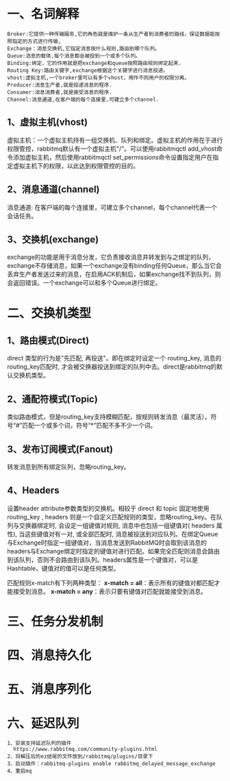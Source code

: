 # 一、名词解释
```
Broker:它提供一种传输服务,它的角色就是维护一条从生产者到消费者的路线，保证数据能按照指定的方式进行传输, 
Exchange：消息交换机,它指定消息按什么规则,路由到哪个队列。 
Queue:消息的载体,每个消息都会被投到一个或多个队列。 
Binding:绑定，它的作用就是把exchange和queue按照路由规则绑定起来. 
Routing Key:路由关键字,exchange根据这个关键字进行消息投递。 
vhost:虚拟主机,一个broker里可以有多个vhost，用作不同用户的权限分离。 
Producer:消息生产者,就是投递消息的程序. 
Consumer:消息消费者,就是接受消息的程序. 
Channel:消息通道,在客户端的每个连接里,可建立多个channel.
```
## 1、虚拟主机(vhost)
​ 虚拟主机：一个虚拟主机持有一组交换机、队列和绑定。虚拟主机的作用在于进行权限管控，rabbitmq默认有一个虚拟主机"/"。可以使用rabbitmqctl add_vhost命令添加虚拟主机，然后使用rabbitmqctl set_permissions命令设置指定用户在指定虚拟主机下的权限，以此达到权限管控的目的。
## 2、消息通道(channel)
消息通道:  在客户端的每个连接里，可建立多个channel，每个channel代表一个会话任务。
## 3、交换机(exchange)
​exchange的功能是用于消息分发，它负责接收消息并转发到与之绑定的队列，exchange不存储消息，如果一个exchange没有binding任何Queue，那么当它会丢弃生产者发送过来的消息，在启用ACK机制后，如果exchange找不到队列，则会返回错误。一个exchange可以和多个Queue进行绑定。

# 二、交换机类型

## 1、路由模式(Direct)

​direct 类型的行为是"先匹配, 再投送"。即在绑定时设定一个 routing_key, 消息的routing_key匹配时, 才会被交换器投送到绑定的队列中去。direct是rabbitmq的默认交换机类型。

## 2、通配符模式(Topic)

​类似路由模式，但是routing_key支持模糊匹配，按规则转发消息（最灵活）。符号“#”匹配一个或多个词，符号“*”匹配不多不少一个词。

## 3、发布订阅模式(Fanout)

​转发消息到所有绑定队列，忽略routing_key。

## 4、Headers

​设置header attribute参数类型的交换机。相较于 direct 和 topic 固定地使用 routing_key , headers 则是一个自定义匹配规则的类型，忽略routing_key。在队列与交换器绑定时, 会设定一组键值对规则, 消息中也包括一组键值对( headers 属性), 当这些键值对有一对, 或全部匹配时, 消息被投送到对应队列。
​在绑定Queue与Exchange时指定一组键值对，当消息发送到RabbitMQ时会取到该消息的headers与Exchange绑定时指定的键值对进行匹配。如果完全匹配则消息会路由到该队列，否则不会路由到该队列。headers属性是一个键值对，可以是Hashtable，键值对的值可以是任何类型。

匹配规则x-match有下列两种类型：
**x-match = all**：表示所有的键值对都匹配才能接受到消息。
**x-match = any**：表示只要有键值对匹配就能接受到消息。

# 三、任务分发机制

# 四、消息持久化

# 五、消息序列化

# 六、延迟队列
```
1、安装支持延迟队列的插件
  https://www.rabbitmq.com/community-plugins.html
2、将解压后的ez结尾的文件放到/rabbitmq/plugins/目录下
3、启动插件：rabbitmq-plugins enable rabbitmq_delayed_message_exchange
4、重启mq
```